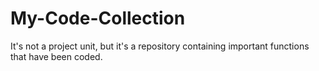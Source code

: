 # My-Code-Collection
It's not a project unit, but it's a repository containing important functions that have been coded.

